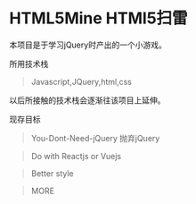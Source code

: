 # HTML5Mine HTMl5扫雷

本项目是于学习jQuery时产出的一个小游戏。

所用技术栈
>Javascript,JQuery,html,css

以后所接触的技术栈会逐渐往该项目上延伸。

现存目标
>You-Dont-Need-jQuery 抛弃jQuery

>Do with Reactjs or Vuejs

>Better style

>MORE
